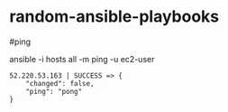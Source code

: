 # random-ansible-playbooks

#ping

ansible -i hosts all -m ping -u ec2-user

```
52.220.53.163 | SUCCESS => {
    "changed": false, 
    "ping": "pong"
}
```